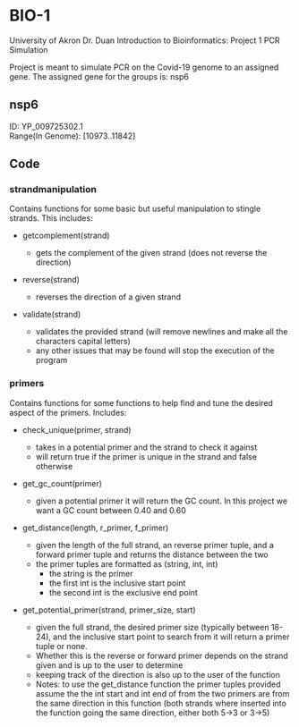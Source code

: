 # BIO-1

University of Akron
Dr. Duan
Introduction to Bioinformatics: Project 1 PCR Simulation

Project is meant to simulate PCR on the Covid-19 genome to an assigned gene. The assigned gene for the groups is: nsp6

## nsp6

ID: YP_009725302.1  
Range(In Genome): [10973..11842]

## Code

### strandmanipulation

Contains functions for some basic but useful manipulation to stingle strands. This includes:

- getcomplement(strand)
  - gets the complement of the given strand (does not reverse the direction)

- reverse(strand)
  - reverses the direction of a given strand

- validate(strand)
  - validates the provided strand (will remove newlines and make all the characters capital letters)
  - any other issues that may be found will stop the execution of the program

### primers

Contains functions for some functions to help find and tune the desired aspect of the primers. Includes:

- check_unique(primer, strand)
  - takes in a potential primer and the strand to check it against
  - will return true if the primer is unique in the strand and false otherwise

- get_gc_count(primer)
  - given a potential primer it will return the GC count. In this project we want a GC count between 0.40 and 0.60

- get_distance(length, r_primer, f_primer)
  - given the length of the full strand, an reverse primer tuple, and a forward primer tuple and returns the distance between the two
  - the primer tuples are formatted as (string, int, int)
    - the string is the primer
    - the first int is the inclusive start point
    - the second int is the exclusive end point

- get_potential_primer(strand, primer_size, start)
  - given the full strand, the desired primer size (typically between 18-24), and the inclusive start point to search from it will return a primer tuple or none. 
  - Whether this is the reverse or forward primer depends on the strand given and is up to the user to determine
  - keeping track of the direction is also up to the user of the function
  - Notes: to use the get_distance function the primer tuples provided assume the the int start and int end of from the two primers are from the same direction in this function (both strands where inserted into the function going the same direction, either both 5->3 or 3->5)
